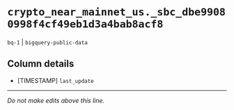# `crypto_near_mainnet_us._sbc_dbe99080998f4cf49eb1d3a4bab8acf8`
`bq-1` | `bigquery-public-data`

## Column details
* [TIMESTAMP] `last_update`

-------------------------------------------------------------------------------
*Do not make edits above this line.*
